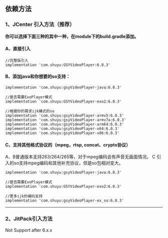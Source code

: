 ## 依赖方法

### 1、JCenter 引入方法（推荐）

**你可以选择下面三种的其中一种，在module下的build.gradle添加。**

#### A、直接引入
```
//完整版引入
implementation 'com.shuyu:GSYVideoPlayer:6.0.3'

```

#### B、添加java和你想要的so支持：

```
implementation 'com.shuyu:gsyVideoPlayer-java:6.0.3'

//是否需要ExoPlayer模式
implementation 'com.shuyu:GSYVideoPlayer-exo2:6.0.3'

//根据你的需求ijk模式的so
implementation 'com.shuyu:gsyVideoPlayer-armv5:6.0.3'
implementation 'com.shuyu:gsyVideoPlayer-armv7a:6.0.3'
implementation 'com.shuyu:gsyVideoPlayer-arm64:6.0.3'
implementation 'com.shuyu:gsyVideoPlayer-x64:6.0.3'
implementation 'com.shuyu:gsyVideoPlayer-x86:6.0.3'

```

#### C、支持其他格式协议的（mpeg，rtsp, concat、crypto协议）

A、B普通版本支持263/264/265等，对于mpeg编码会有声音无画面情况。
C 引入的so支持mpeg编码和其他补充协议，但是so包相对变大。
 
```
implementation 'com.shuyu:gsyVideoPlayer-java:6.0.3'

//是否需要ExoPlayer模式
implementation 'com.shuyu:GSYVideoPlayer-exo2:6.0.3'

//更多ijk的编码支持
implementation 'com.shuyu:gsyVideoPlayer-ex_so:6.0.3'

```

--------------------------------------------------------------------------------

### 2、JitPack引入方法

Not Support after 6.x.x 